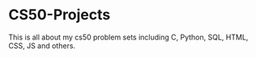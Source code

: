 # CS50-Projects
This is all about my cs50 problem sets including C, Python, SQL, HTML, CSS, JS and others.
